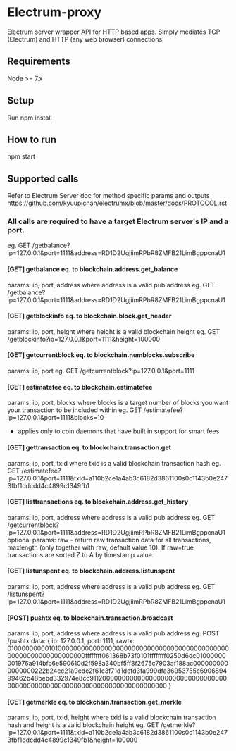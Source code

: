 # Electrum-proxy

Electrum server wrapper API for HTTP based apps. Simply mediates TCP (Electrum) and HTTP (any web browser) connections.

## Requirements

Node >= 7.x

## Setup

Run npm install

## How to run

npm start

## Supported calls

Refer to Electrum Server doc for method specific params and outputs https://github.com/kyuupichan/electrumx/blob/master/docs/PROTOCOL.rst

### All calls are required to have a target Electrum server's IP and a port.

eg. GET /getbalance?ip=127.0.0.1&port=1111&address=RD1D2UgjiimRPbR8ZMFB21LimBgppcnaU1

#### [GET] getbalance eq. to blockchain.address.get_balance
params: ip, port, address where address is a valid pub address
eg. GET /getbalance?ip=127.0.0.1&port=1111&address=RD1D2UgjiimRPbR8ZMFB21LimBgppcnaU1

#### [GET] getblockinfo eq. to blockchain.block.get_header
params: ip, port, height where height is a valid blockchain height
eg. GET /getblockinfo?ip=127.0.0.1&port=1111&height=100000

#### [GET] getcurrentblock eq. to blockchain.numblocks.subscribe
params: ip, port
eg. GET /getcurrentblock?ip=127.0.0.1&port=1111

#### [GET] estimatefee eq. to blockchain.estimatefee
params: ip, port, blocks where blocks is a target number of blocks you want your transaction to be included within
eg. GET /estimatefee?ip=127.0.0.1&port=1111&blocks=10
* applies only to coin daemons that have built in support for smart fees

#### [GET] gettransaction eq. to blockchain.transaction.get
params: ip, port, txid where txid is a valid blockchain transaction hash
eg. GET /estimatefee?ip=127.0.0.1&port=1111&txid=a110b2ce1a4ab3c6182d3861100s0c1143b0e2473fbf1ddcdd4c4899c1349fb1

#### [GET] listtransactions eq. to blockchain.address.get_history
params: ip, port, address where address is a valid pub address
eg. GET /getcurrentblock?ip=127.0.0.1&port=1111&address=RD1D2UgjiimRPbR8ZMFB21LimBgppcnaU1
optional params: raw - return raw transaction data for all transactions, maxlength (only together with raw, default value 10). If raw=true transactions are sorted Z to A by timestamp value.

#### [GET] listunspent eq. to blockchain.address.listunspent
params: ip, port, address where address is a valid pub address
eg. GET /listunspent?ip=127.0.0.1&port=1111&address=RD1D2UgjiimRPbR8ZMFB21LimBgppcnaU1

#### [POST] pushtx eq. to blockchain.transaction.broadcast
params: ip, port, address where address is a valid pub address
eg. POST /pushtx data: { ip: 127.0.0.1, port: 1111, rawtx: 010000000001010000000000000000000000000000000000000000000000000000000000000000ffffffff061368b73f0101ffffffff0250d6dc01000000001976a914bfc6e590610d2f598a340bf5ff3f2675c7903af188ac0000000000000000222b24cc21a9ede2f61c3f71d1defd3fa999dfa36953755c690689499462b48bebd332974e8cc91120000000000000000000000000000000000000000000000000000000000000000000000000 }

#### [GET] getmerkle eq. to blockchain.transaction.get_merkle
params: ip, port, txid, height where txid is a valid blockchain transaction hash and height is a valid blockchain height
eg. GET /getmerkle?ip=127.0.0.1&port=1111&txid=a110b2ce1a4ab3c6182d3861100s0c1143b0e2473fbf1ddcdd4c4899c1349fb1&height=100000